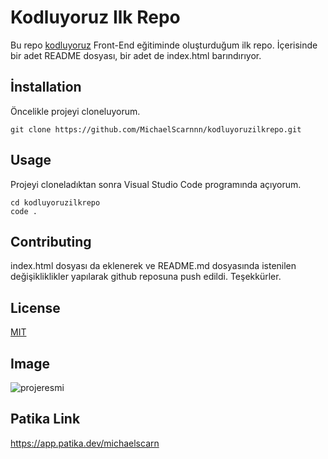 # Kodluyoruz Ilk Repo

Bu repo [kodluyoruz](https://kodluyoruz.org/tr/kodluyoruz/) Front-End eğitiminde oluşturduğum ilk repo. İçerisinde bir adet README dosyası, bir adet de index.html barındırıyor.

## İnstallation

Öncelikle projeyi cloneluyorum.

``` git clone https://github.com/MichaelScarnnn/kodluyoruzilkrepo.git ```

## Usage

Projeyi cloneladıktan sonra Visual Studio Code programında açıyorum.

```
cd kodluyoruzilkrepo
code .
```

## Contributing

index.html dosyası da eklenerek ve README.md dosyasında istenilen değişikliklikler yapılarak github reposuna push edildi. Teşekkürler.

## License

[MIT](https://choosealicense.com/licenses/mit/)

## Image

![projeresmi](image.png)

## Patika Link

https://app.patika.dev/michaelscarn